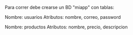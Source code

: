 Para correr debe crearse un BD "miapp" con tablas: 

Nombre: usuarios
Atributos: nombre, correo, password

Nombre: productos
Atributos: nombre, precio, descripcion
